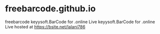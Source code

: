 # freebarcode.github.io
freebarcode
keyysoft.BarCode for .online Live 
keyysoft.BarCode for .online Live hosted at https://bsite.net/lalani786
